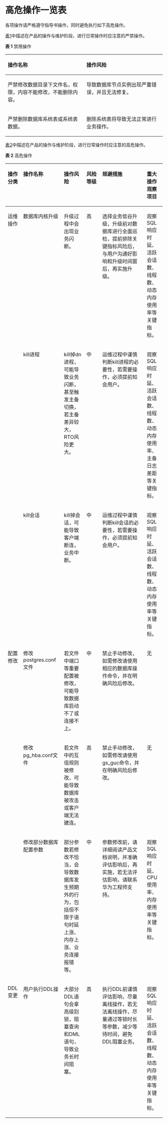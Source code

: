 # 高危操作一览表

各项操作请严格遵守指导书操作，同时避免执行如下高危操作。

[表1](#zh-cn_topic_0283140565_zh-cn_topic_0237088894_zh-cn_topic_0059777750_t725e2ece7f7a4d5f962b2c314e7e836b)中描述在产品的操作与维护阶段，进行日常操作时应注意的严禁操作。  

**表 1**  禁用操作

<a name="zh-cn_topic_0283140565_zh-cn_topic_0237088894_zh-cn_topic_0059777750_t725e2ece7f7a4d5f962b2c314e7e836b"></a>
<table><thead align="left"><tr id="zh-cn_topic_0283140565_zh-cn_topic_0237088894_zh-cn_topic_0059777750_r9cf4967d6d5748e19f4c5710442a7f2a"><th class="cellrowborder" valign="top" width="50%" id="mcps1.2.3.1.1"><p id="zh-cn_topic_0283140565_zh-cn_topic_0237088894_zh-cn_topic_0059777750_abd7bf53f59164b05a71cc5092ff012e7"><a name="zh-cn_topic_0283140565_zh-cn_topic_0237088894_zh-cn_topic_0059777750_abd7bf53f59164b05a71cc5092ff012e7"></a><a name="zh-cn_topic_0283140565_zh-cn_topic_0237088894_zh-cn_topic_0059777750_abd7bf53f59164b05a71cc5092ff012e7"></a>操作名称</p>
</th>
<th class="cellrowborder" valign="top" width="50%" id="mcps1.2.3.1.2"><p id="zh-cn_topic_0283140565_zh-cn_topic_0237088894_zh-cn_topic_0059777750_a27373318761947a19205c4429c197f34"><a name="zh-cn_topic_0283140565_zh-cn_topic_0237088894_zh-cn_topic_0059777750_a27373318761947a19205c4429c197f34"></a><a name="zh-cn_topic_0283140565_zh-cn_topic_0237088894_zh-cn_topic_0059777750_a27373318761947a19205c4429c197f34"></a>操作风险</p>
</th>
</tr>
</thead>
<tbody><tr id="zh-cn_topic_0283140565_zh-cn_topic_0237088894_zh-cn_topic_0059777750_r8fb9b9ee04614ae4b19d6257175c7d09"><td class="cellrowborder" valign="top" width="50%" headers="mcps1.2.3.1.1 "><p id="zh-cn_topic_0283140565_zh-cn_topic_0237088894_zh-cn_topic_0059777750_ad0c36ad81f124d0c937883d307633567"><a name="zh-cn_topic_0283140565_zh-cn_topic_0237088894_zh-cn_topic_0059777750_ad0c36ad81f124d0c937883d307633567"></a><a name="zh-cn_topic_0283140565_zh-cn_topic_0237088894_zh-cn_topic_0059777750_ad0c36ad81f124d0c937883d307633567"></a>严禁修改数据目录下文件名，权限，内容不能修改，不能删除内容。</p>
</td>
<td class="cellrowborder" valign="top" width="50%" headers="mcps1.2.3.1.2 "><p id="zh-cn_topic_0283140565_zh-cn_topic_0237088894_zh-cn_topic_0059777750_a21ffdbb8f4a247a1b7c2cd10a28823c5"><a name="zh-cn_topic_0283140565_zh-cn_topic_0237088894_zh-cn_topic_0059777750_a21ffdbb8f4a247a1b7c2cd10a28823c5"></a><a name="zh-cn_topic_0283140565_zh-cn_topic_0237088894_zh-cn_topic_0059777750_a21ffdbb8f4a247a1b7c2cd10a28823c5"></a>导致<span id="zh-cn_topic_0283140565_zh-cn_topic_0237088894_text3920216153317"><a name="zh-cn_topic_0283140565_zh-cn_topic_0237088894_text3920216153317"></a><a name="zh-cn_topic_0283140565_zh-cn_topic_0237088894_text3920216153317"></a>数据库节点</span>实例出现严重错误，并且无法修复。</p>
</td>
</tr>
<tr id="zh-cn_topic_0283140565_zh-cn_topic_0237088894_zh-cn_topic_0059777750_r8585d9fe35434479a273e3a0bba74407"><td class="cellrowborder" valign="top" width="50%" headers="mcps1.2.3.1.1 "><p id="zh-cn_topic_0283140565_zh-cn_topic_0237088894_zh-cn_topic_0059777750_ae436631e9128462698b0926b34aa1b3d"><a name="zh-cn_topic_0283140565_zh-cn_topic_0237088894_zh-cn_topic_0059777750_ae436631e9128462698b0926b34aa1b3d"></a><a name="zh-cn_topic_0283140565_zh-cn_topic_0237088894_zh-cn_topic_0059777750_ae436631e9128462698b0926b34aa1b3d"></a>严禁删除数据库系统表或系统表数据。</p>
</td>
<td class="cellrowborder" valign="top" width="50%" headers="mcps1.2.3.1.2 "><p id="zh-cn_topic_0283140565_zh-cn_topic_0237088894_zh-cn_topic_0059777750_a3ff42e36b6024ab8b9e26649757baa95"><a name="zh-cn_topic_0283140565_zh-cn_topic_0237088894_zh-cn_topic_0059777750_a3ff42e36b6024ab8b9e26649757baa95"></a><a name="zh-cn_topic_0283140565_zh-cn_topic_0237088894_zh-cn_topic_0059777750_a3ff42e36b6024ab8b9e26649757baa95"></a>删除系统表将导致无法正常进行业务操作。</p>
</td>
</tr>
</tbody>
</table>

[表2](#zh-cn_topic_0283140565_zh-cn_topic_0237088894_zh-cn_topic_0059777750_tf7f1e2a0747f496baffa365814127a3c)中描述在产品的操作与维护阶段，进行日常操作时应注意的高危操作。  

**表 2**  高危操作

<a name="zh-cn_topic_0283140565_zh-cn_topic_0237088894_zh-cn_topic_0059777750_tf7f1e2a0747f496baffa365814127a3c"></a>
<table><thead align="left"><tr id="zh-cn_topic_0283140565_zh-cn_topic_0237088894_zh-cn_topic_0059777750_r00b800b9cfde4444a9745ace4f3f9771"><th class="cellrowborder" valign="top" width="9.839016098390161%" id="mcps1.2.7.1.1"><p id="zh-cn_topic_0283140565_zh-cn_topic_0237088894_zh-cn_topic_0059777750_ae1e8f48a5d714b55b61062efaf1446a2"><a name="zh-cn_topic_0283140565_zh-cn_topic_0237088894_zh-cn_topic_0059777750_ae1e8f48a5d714b55b61062efaf1446a2"></a><a name="zh-cn_topic_0283140565_zh-cn_topic_0237088894_zh-cn_topic_0059777750_ae1e8f48a5d714b55b61062efaf1446a2"></a>操作分类</p>
</th>
<th class="cellrowborder" valign="top" width="25.807419258074194%" id="mcps1.2.7.1.2"><p id="zh-cn_topic_0283140565_zh-cn_topic_0237088894_zh-cn_topic_0059777750_af94dcd3387914bfab8a99fcb9b86a3bf"><a name="zh-cn_topic_0283140565_zh-cn_topic_0237088894_zh-cn_topic_0059777750_af94dcd3387914bfab8a99fcb9b86a3bf"></a><a name="zh-cn_topic_0283140565_zh-cn_topic_0237088894_zh-cn_topic_0059777750_af94dcd3387914bfab8a99fcb9b86a3bf"></a>操作名称</p>
</th>
<th class="cellrowborder" valign="top" width="14.34856514348565%" id="mcps1.2.7.1.3"><p id="zh-cn_topic_0283140565_zh-cn_topic_0237088894_zh-cn_topic_0059777750_a8eb8caf538f7477cb2bd9f7b3ff331b9"><a name="zh-cn_topic_0283140565_zh-cn_topic_0237088894_zh-cn_topic_0059777750_a8eb8caf538f7477cb2bd9f7b3ff331b9"></a><a name="zh-cn_topic_0283140565_zh-cn_topic_0237088894_zh-cn_topic_0059777750_a8eb8caf538f7477cb2bd9f7b3ff331b9"></a>操作风险</p>
</th>
<th class="cellrowborder" valign="top" width="10.02899710028997%" id="mcps1.2.7.1.4"><p id="zh-cn_topic_0283140565_zh-cn_topic_0237088894_zh-cn_topic_0059777750_a35ceee57bace428d8006b9f47830dc8c"><a name="zh-cn_topic_0283140565_zh-cn_topic_0237088894_zh-cn_topic_0059777750_a35ceee57bace428d8006b9f47830dc8c"></a><a name="zh-cn_topic_0283140565_zh-cn_topic_0237088894_zh-cn_topic_0059777750_a35ceee57bace428d8006b9f47830dc8c"></a>风险等级</p>
</th>
<th class="cellrowborder" valign="top" width="28.257174282571746%" id="mcps1.2.7.1.5"><p id="zh-cn_topic_0283140565_zh-cn_topic_0237088894_zh-cn_topic_0059777750_a78d5a52d12614b52996eedab4c17152a"><a name="zh-cn_topic_0283140565_zh-cn_topic_0237088894_zh-cn_topic_0059777750_a78d5a52d12614b52996eedab4c17152a"></a><a name="zh-cn_topic_0283140565_zh-cn_topic_0237088894_zh-cn_topic_0059777750_a78d5a52d12614b52996eedab4c17152a"></a>规避措施</p>
</th>
<th class="cellrowborder" valign="top" width="11.71882811718828%" id="mcps1.2.7.1.6"><p id="zh-cn_topic_0283140565_zh-cn_topic_0237088894_zh-cn_topic_0059777750_a685c7ec384fd4081ab30aa32cda54d80"><a name="zh-cn_topic_0283140565_zh-cn_topic_0237088894_zh-cn_topic_0059777750_a685c7ec384fd4081ab30aa32cda54d80"></a><a name="zh-cn_topic_0283140565_zh-cn_topic_0237088894_zh-cn_topic_0059777750_a685c7ec384fd4081ab30aa32cda54d80"></a>重大操作观察项目</p>
</th>
</tr>
</thead>
<tbody><tr id="zh-cn_topic_0283140565_zh-cn_topic_0237088894_zh-cn_topic_0059777750_r9f29fffa729b4cef856a23f7643fcf4d"><td class="cellrowborder" rowspan="3" valign="top" width="9.839016098390161%" headers="mcps1.2.7.1.1 "><p id="zh-cn_topic_0283140565_zh-cn_topic_0237088894_zh-cn_topic_0059777750_a9c28b0c17e9546529917b54547cfa8cf"><a name="zh-cn_topic_0283140565_zh-cn_topic_0237088894_zh-cn_topic_0059777750_a9c28b0c17e9546529917b54547cfa8cf"></a><a name="zh-cn_topic_0283140565_zh-cn_topic_0237088894_zh-cn_topic_0059777750_a9c28b0c17e9546529917b54547cfa8cf"></a>运维操作</p>
</td>
<td class="cellrowborder" valign="top" width="25.807419258074194%" headers="mcps1.2.7.1.2 "><p id="p197141628113911"><a name="p197141628113911"></a><a name="p197141628113911"></a>数据库内核升级</p>
</td>
<td class="cellrowborder" valign="top" width="14.34856514348565%" headers="mcps1.2.7.1.3 "><p id="p9714182823913"><a name="p9714182823913"></a><a name="p9714182823913"></a>升级过程中会出现业务闪断。</p>
</td>
<td class="cellrowborder" valign="top" width="10.02899710028997%" headers="mcps1.2.7.1.4 "><p id="p1671416287398"><a name="p1671416287398"></a><a name="p1671416287398"></a>高</p>
</td>
<td class="cellrowborder" valign="top" width="28.257174282571746%" headers="mcps1.2.7.1.5 "><p id="p8714152873919"><a name="p8714152873919"></a><a name="p8714152873919"></a>选择业务低谷升级，升级前对数据库进行全面巡检，提前排除关键指标风险后，与用户沟通好影响和升级时间窗后，再实施升级。</p>
</td>
<td class="cellrowborder" valign="top" width="11.71882811718828%" headers="mcps1.2.7.1.6 "><p id="p27141728133917"><a name="p27141728133917"></a><a name="p27141728133917"></a>观察SQL响应时延、活跃会话数、线程数、动态内存使用率等关键指标。</p>
</td>
</tr>
<tr id="zh-cn_topic_0283140565_zh-cn_topic_0237088894_zh-cn_topic_0059777750_rba83f8b686b640b4beba9323a3097d29"><td class="cellrowborder" valign="top" headers="mcps1.2.7.1.1 "><p id="p72231853203915"><a name="p72231853203915"></a><a name="p72231853203915"></a>kill进程</p>
</td>
<td class="cellrowborder" valign="top" headers="mcps1.2.7.1.2 "><p id="p92231553133916"><a name="p92231553133916"></a><a name="p92231553133916"></a>kill掉dn进程，可能导致业务闪断，甚至触发主备切换，若主备差异较大，RTO风险更大。</p>
</td>
<td class="cellrowborder" valign="top" headers="mcps1.2.7.1.3 "><p id="p1722315311394"><a name="p1722315311394"></a><a name="p1722315311394"></a>中</p>
</td>
<td class="cellrowborder" valign="top" headers="mcps1.2.7.1.4 "><p id="p5223353153918"><a name="p5223353153918"></a><a name="p5223353153918"></a>运维过程中谨慎判断kill进程的必要性，若需要操作，必须提前知会用户。</p>
</td>
<td class="cellrowborder" valign="top" headers="mcps1.2.7.1.5 "><p id="p5224125363916"><a name="p5224125363916"></a><a name="p5224125363916"></a>观察SQL响应时延、活跃会话数、线程数、动态内存使用率、主备日志差距等关键指标。</p>
</td>
</tr>
<tr id="row370213843918"><td class="cellrowborder" valign="top" headers="mcps1.2.7.1.1 "><p id="p16921443403"><a name="p16921443403"></a><a name="p16921443403"></a>kill会话</p>
</td>
<td class="cellrowborder" valign="top" headers="mcps1.2.7.1.2 "><p id="p1869219414402"><a name="p1869219414402"></a><a name="p1869219414402"></a>kill掉会话，可能导致客户端断连，业务中断。</p>
</td>
<td class="cellrowborder" valign="top" headers="mcps1.2.7.1.3 "><p id="p156927444012"><a name="p156927444012"></a><a name="p156927444012"></a>中</p>
</td>
<td class="cellrowborder" valign="top" headers="mcps1.2.7.1.4 "><p id="p196921946405"><a name="p196921946405"></a><a name="p196921946405"></a>运维过程中谨慎判断kill会话的必要性，若需要操作，必须提前知会用户。</p>
</td>
<td class="cellrowborder" valign="top" headers="mcps1.2.7.1.5 "><p id="p136927474019"><a name="p136927474019"></a><a name="p136927474019"></a>观察SQL响应时延、活跃会话数、线程数、动态内存使用率等关键指标。</p>
</td>
</tr>
<tr id="zh-cn_topic_0283140565_zh-cn_topic_0237088894_row620571192516"><td class="cellrowborder" rowspan="3" valign="top" width="9.839016098390161%" headers="mcps1.2.7.1.1 "><p id="zh-cn_topic_0283140565_zh-cn_topic_0237088894_p620551122514"><a name="zh-cn_topic_0283140565_zh-cn_topic_0237088894_p620551122514"></a><a name="zh-cn_topic_0283140565_zh-cn_topic_0237088894_p620551122514"></a>配置修改</p>
</td>
<td class="cellrowborder" valign="top" width="25.807419258074194%" headers="mcps1.2.7.1.2 "><p id="p1230920413411"><a name="p1230920413411"></a><a name="p1230920413411"></a>修改postgres.conf文件</p>
</td>
<td class="cellrowborder" valign="top" width="14.34856514348565%" headers="mcps1.2.7.1.3 "><p id="p173091947418"><a name="p173091947418"></a><a name="p173091947418"></a>若文件中端口等重要配置被修改，可能导致数据库启动不了或连接不上。</p>
</td>
<td class="cellrowborder" valign="top" width="10.02899710028997%" headers="mcps1.2.7.1.4 "><p id="p73091542413"><a name="p73091542413"></a><a name="p73091542413"></a>中</p>
</td>
<td class="cellrowborder" valign="top" width="28.257174282571746%" headers="mcps1.2.7.1.5 "><p id="p1630914484120"><a name="p1630914484120"></a><a name="p1630914484120"></a>禁止手动修改，如需修改请使用相应的数据库操作命令，并在明确风险后修改。</p>
</td>
<td class="cellrowborder" valign="top" width="11.71882811718828%" headers="mcps1.2.7.1.6 "><p id="p14309641413"><a name="p14309641413"></a><a name="p14309641413"></a>无</p>
</td>
</tr>
<tr id="row712319134116"><td class="cellrowborder" valign="top" headers="mcps1.2.7.1.1 "><p id="p15612820194117"><a name="p15612820194117"></a><a name="p15612820194117"></a>修改pg_hba.conf文件</p>
</td>
<td class="cellrowborder" valign="top" headers="mcps1.2.7.1.2 "><p id="p126120206414"><a name="p126120206414"></a><a name="p126120206414"></a>若文件中的互信规则被修改，可能导致数据库被攻击或客户端无法建连。</p>
</td>
<td class="cellrowborder" valign="top" headers="mcps1.2.7.1.3 "><p id="p13612172013412"><a name="p13612172013412"></a><a name="p13612172013412"></a>高</p>
</td>
<td class="cellrowborder" valign="top" headers="mcps1.2.7.1.4 "><p id="p1961252034116"><a name="p1961252034116"></a><a name="p1961252034116"></a>禁止手动修改，如需修改请使用gs_guc命令，并在明确风险后修改。</p>
</td>
<td class="cellrowborder" valign="top" headers="mcps1.2.7.1.5 "><p id="p261232034116"><a name="p261232034116"></a><a name="p261232034116"></a>无</p>
</td>
</tr>
<tr id="row1951210531401"><td class="cellrowborder" valign="top" headers="mcps1.2.7.1.1 "><p id="p220529154112"><a name="p220529154112"></a><a name="p220529154112"></a>修改部分数据库配置参数</p>
</td>
<td class="cellrowborder" valign="top" headers="mcps1.2.7.1.2 "><p id="p5201429134116"><a name="p5201429134116"></a><a name="p5201429134116"></a>部分参数若修改不恰当，会导致数据库发生预期外的行为，包括但不限于语句时延上涨、内存上涨、业务连接报错等。</p>
</td>
<td class="cellrowborder" valign="top" headers="mcps1.2.7.1.3 "><p id="p220132919413"><a name="p220132919413"></a><a name="p220132919413"></a>中</p>
</td>
<td class="cellrowborder" valign="top" headers="mcps1.2.7.1.4 "><p id="p182092920416"><a name="p182092920416"></a><a name="p182092920416"></a>参数修改前，请详细阅读产品文档说明，并准确评估影响后，再实施，若无法评估影响，请联系华为工程师支持。</p>
</td>
<td class="cellrowborder" valign="top" headers="mcps1.2.7.1.5 "><p id="p8206295410"><a name="p8206295410"></a><a name="p8206295410"></a>观察SQL响应时延、CPU使用率、内存使用率等关键指标。</p>
</td>
</tr>
<tr id="row8332772399"><td class="cellrowborder" valign="top" width="9.839016098390161%" headers="mcps1.2.7.1.1 "><p id="p13926240194112"><a name="p13926240194112"></a><a name="p13926240194112"></a>DDL变更</p>
</td>
<td class="cellrowborder" valign="top" width="25.807419258074194%" headers="mcps1.2.7.1.2 "><p id="p092644024119"><a name="p092644024119"></a><a name="p092644024119"></a>用户执行DDL操作</p>
</td>
<td class="cellrowborder" valign="top" width="14.34856514348565%" headers="mcps1.2.7.1.3 "><p id="p1926134012416"><a name="p1926134012416"></a><a name="p1926134012416"></a>大部分DDL语句会拿高级别锁，阻塞查询和DML语句，导致业务长时间阻塞。</p>
</td>
<td class="cellrowborder" valign="top" width="10.02899710028997%" headers="mcps1.2.7.1.4 "><p id="p159266407417"><a name="p159266407417"></a><a name="p159266407417"></a>高</p>
</td>
<td class="cellrowborder" valign="top" width="28.257174282571746%" headers="mcps1.2.7.1.5 "><p id="p99271140144112"><a name="p99271140144112"></a><a name="p99271140144112"></a>执行DDL前谨慎评估影响，尽量离线操作，若无法离线操作，尽量通过等锁时长等参数，减少等待时间，避免DDL阻塞业务。</p>
</td>
<td class="cellrowborder" valign="top" width="11.71882811718828%" headers="mcps1.2.7.1.6 "><p id="p292734044113"><a name="p292734044113"></a><a name="p292734044113"></a>观察SQL响应时延、活跃会话数、线程数、动态内存使用率等关键指标。</p>
</td>
</tr>
</tbody>
</table>


